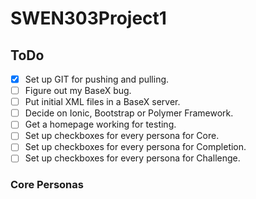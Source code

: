 # SWEN303Project1

## ToDo

- [x] Set up GIT for pushing and pulling.
- [ ] Figure out my BaseX bug.
- [ ] Put initial XML files in a BaseX server.
- [ ] Decide on Ionic, Bootstrap or Polymer Framework.
- [ ] Get a homepage working for testing.
- [ ] Set up checkboxes for every persona for Core.
- [ ] Set up checkboxes for every persona for Completion.
- [ ] Set up checkboxes for every persona for Challenge.

### Core Personas





